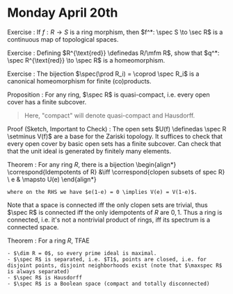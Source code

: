 # Monday April 20th

Exercise
: If $f: R\to S$ is a ring morphism, then $f^*: \spec S \to \sec R$ is a continuous map of topological spaces.

Exercise
: Defining $R^{\text{red}} \definedas R/\mfm R$, show that $q^*: \spec R^{\text{red}} \to \spec R$ is a homeomorphism.

Exercise
: The bijection $\spec(\prod R_i) = \coprod \spec R_i$ is a canonical homeomorphism for finite (co)products.

Proposition
: For any ring, $\spec R$ is quasi-compact, i.e. every open cover has a finite subcover.

> Here, "compact" will denote quasi-compact and Hausdorff.

Proof (Sketch, Important to Check)
:   The open sets $U(f) \definedas \spec R \setminus V(f)$ are a base for the Zariski topology.
    It suffices to check that every open cover by basic open sets has a finite subcover.
    Can check that that the unit ideal is generated by finitely many elements.

Theorem
:   For any ring $R$, there is a bijection
    \begin{align*}
    \correspond{Idempotents of R} &\iff \correspond{clopen subsets of spec R} \\
    e & \mapsto U(e)
    \end{align*}

    where on the RHS we have $e(1-e) = 0 \implies V(e) = V(1-e)$.

Note that a space is connected iff the only clopen sets are trivial, thus $\spec R$ is connected iff the only idempotents of $R$ are $0, 1$.
Thus a ring is connected, i.e. it's not a nontrivial product of rings, iff its spectrum is a connected space.

Theorem
:   For a ring $R$, TFAE

    - $\dim R = 0$, so every prime ideal is maximal.
    - $\spec R$ is separated, i.e. $T1$, points are closed, i.e. for disjoint points, disjoint neighborhoods exist (note that $\maxspec R$ is always separated)
    - $\spec R$ is Hausdorff
    - $\spec R$ is a Boolean space (compact and totally disconnected)
